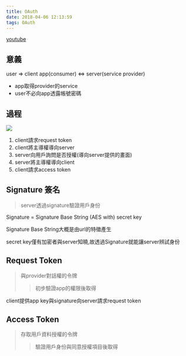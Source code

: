 ```yaml
---
title: OAuth
date: 2018-04-06 12:13:59
tags: OAuth
---
```


[youtube](https://www.youtube.com/watch?v=wgU4pApYOjU&index=46&list=PLHOqLxXumAI-hCYIzsnn6LCmZHzEStuuh)

## 意義
user => client app(consumer) <=> server(service provider)

- app取得provider的service
- user不必向app透露帳號密碼

## 過程
![](https://docs.microsoft.com/en-us/vsts/integrate/get-started/authentication/_img/oauth-overview.png)

1. client請求request token
2. client將主導權導向server
3. server向用戶詢問是否授權(導向server提供的畫面)
4. server將主導權導向client
5. client請求access token

## Signature 簽名
>server透過signature驗證用戶身份

Signature = Signature Base String (AES with) secret key

Signature Base String大概是由url的特徵產生

secret key僅有加密者與server知曉,故透過Signature就能讓server辨試身份

## Request Token
>與provider對話權的令牌
>>初步驗證app的權限後取得

client提供app key與signature向server請求request token

## Access Token
>存取用戶資料授權的令牌
>>驗證用戶身份與同意授權項目後取得



